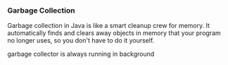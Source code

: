 ### Garbage Collection
Garbage collection in Java is like a smart cleanup crew for memory. It automatically finds and clears away objects in memory that your program no longer uses, so you don't have to do it yourself.

garbage collector is always running in background